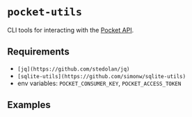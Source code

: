 # `pocket-utils` 

CLI tools for interacting with the [Pocket API](https://getpocket.com/developer/docs/overview).

## Requirements
* `[jq](https://github.com/stedolan/jq)` 
* `[sqlite-utils](https://github.com/simonw/sqlite-utils)`
* env variables: `POCKET_CONSUMER_KEY`, `POCKET_ACCESS_TOKEN`

## Examples

